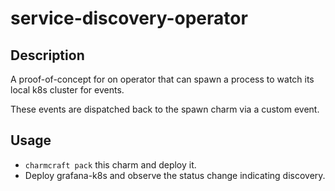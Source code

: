 # service-discovery-operator

## Description

A proof-of-concept for on operator that can spawn a process to watch its local
k8s cluster for events.

These events are dispatched back to the spawn charm via a custom event.

## Usage

- `charmcraft pack` this charm and deploy it.
- Deploy grafana-k8s and observe the status change indicating discovery.

